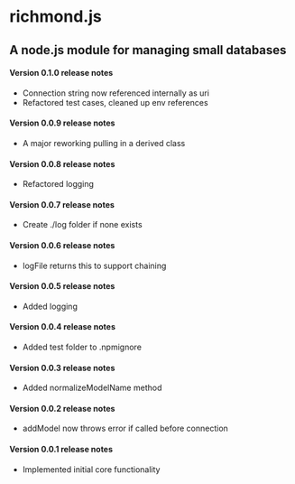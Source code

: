 
richmond.js
================

A node.js module for managing small databases
-----------------------------------------------

#### Version 0.1.0 release notes

* Connection string now referenced internally as uri
* Refactored test cases, cleaned up env references

#### Version 0.0.9 release notes

* A major reworking pulling in a derived class

#### Version 0.0.8 release notes

* Refactored logging

#### Version 0.0.7 release notes

* Create ./log folder if none exists

#### Version 0.0.6 release notes

* logFile returns this to support chaining

#### Version 0.0.5 release notes

* Added logging

#### Version 0.0.4 release notes

* Added test folder to .npmignore

#### Version 0.0.3 release notes

* Added normalizeModelName method

#### Version 0.0.2 release notes

* addModel now throws error if called before connection

#### Version 0.0.1 release notes

* Implemented initial core functionality

